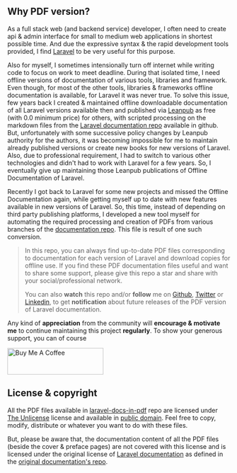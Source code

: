 ## Why PDF version?

As a full stack web (and backend service) developer, I often need to create api & admin interface for small to medium web applications in shortest possible time. And due the expressive syntax & the rapid development tools provided, I find [Laravel](https://laravel.com/) to be very useful for this purpose.

Also for myself, I sometimes intensionally turn off internet while writing code to focus on work to meet deadline. During that isolated time, I need offline versions of documentation of various tools, libraries and framework. Even though, for most of the other tools, libraries & frameworks offline documentation is available, for Laravel it was never true. To solve this issue, few years back I created & maintained offline downloadable documentation of all Laravel versions available then and published via [Leanpub](https://leanpub.com/u/mnishihan) as free (with 0.0 minimum price) for others, with scripted processing on the markdown files from the [Laravel documentation repo](https://github.com/laravel/docs) available in github. But, unfortunately with some successive policy changes by Leanpub authority for the authors, it was becoming impossible for me to maintain already published versions or create new books for new versions of Laravel. Also, due to professional requirement, I had to switch to various other technologies and didn't had to work with Laravel for a few years. So, I eventually give up maintaining those Leanpub publications of Offline Documentation of Laravel.

Recently I got back to Laravel for some new projects and missed the Offline Documentation again, while getting myself up to date with new features available in new versions of Laravel. So, this time, instead of depending on third party publishing platforms, I developed a new tool myself for automating the required processing and creation of PDFs from various branches of the [documentation repo](https://github.com/laravel/docs). This file is result of one such conversion.

> In this repo, you can always find up-to-date PDF files corresponding to documentation for each version of Laravel and download copies for offline use. If you find these PDF documentation files useful and want to share some support, please give this repo a star and share with your social/professional network.
>
> You can also **watch** this repo and/or **follow** me on [Github](https://github.com/mnishihan/), [Twitter](https://twitter.com/mnishihan) or [Linkedin](https://bd.linkedin.com/in/mnishihan), to get **notification** about future releases of the PDF version of Laravel documentation.

Any kind of **appreciation** from the community will **encourage & motivate me** to continue maintaining this project **regularly**. To show your generous support, you can of course

<a href="https://www.buymeacoffee.com/mnishihan"><img src="https://cdn.buymeacoffee.com/buttons/v2/default-yellow.png" alt="Buy Me A Coffee" style="height: 60px !important;width: 217px !important;" ></a>

## License & copyright

All the PDF files available in [laravel-docs-in-pdf](https://github.com/mnishihan/laravel-docs-in-pdf) repo are licensed under [The Unlicense](https://github.com/mnishihan/laravel-docs-in-pdf/blob/main/LICENSE) license and available in [public domain](https://en.wikipedia.org/wiki/Public_domain). Feel free to copy, modify, distribute or whatever you want to do with these files.

But, please be aware that, the documentation content of all the PDF files (beside the cover & preface pages) are not covered with this license and is licensed under the original license of [Laravel documentation](https://github.com/laravel/docs/blob/9.x/license.md) as defined in the [original documentation's repo](https://github.com/laravel/docs).
